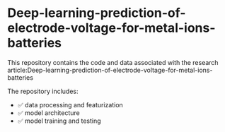 # Deep-learning-prediction-of-electrode-voltage-for-metal-ions-batteries

This repository contains the code and data associated with the research article:Deep-learning-prediction-of-electrode-voltage-for-metal-ions-batteries


The repository includes:

- ✅ data processing and featurization
- ✅ model architecture 
- ✅ model training and testing

